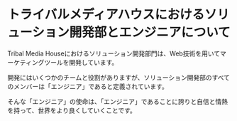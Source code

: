 # トライバルメディアハウスにおけるソリューション開発部とエンジニアについて

Tribal Media Houseにおけるソリューション開発部門は、Web技術を用いてマーケティングツールを開発しています。

開発にはいくつかのチームと役割がありますが、ソリューション開発部のすべてのメンバーは「エンジニア」であると定義されています。

そんな「エンジニア」の使命は、「エンジニア」であることに誇りと自信と情熱を持って、世界をより良くしていくことです。